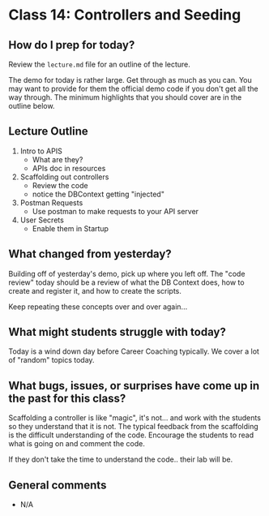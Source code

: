 # Class 14: Controllers and Seeding

## How do I prep for today?
Review the `lecture.md` file for an outline of the lecture.

The demo for today is rather large. Get through as much as you can. You may want to
provide for them the official demo code if you don't get all the way through. The minimum highlights that you should cover are in the outline below.

## Lecture Outline

1. Intro to APIS
   - What are they?
   - APIs doc in resources
1. Scaffolding out controllers
   - Review the code
   - notice the DBContext getting "injected"
1. Postman Requests
   - Use postman to make requests to your API server
1. User Secrets
   - Enable them in Startup


## What changed from yesterday? 

Building off of yesterday's demo, pick up where you left off. 
The "code review" today should be a review of what the DB Context does, how
to create and register it, and how to create the scripts.

Keep repeating these concepts over and over again...

## What might students struggle with today?  
Today is a wind down day before Career Coaching typically. We cover a lot of "random" topics today.

## What bugs, issues, or surprises have come up in the past for this class?
Scaffolding a controller is like "magic", it's not... and work with the students so they understand that it is not. The typical feedback from the scaffolding is the difficult understanding of the code. Encourage the students to read what is going on and comment the code. 

If they don't take the time to understand the code.. their lab will be.

## General comments
- N/A